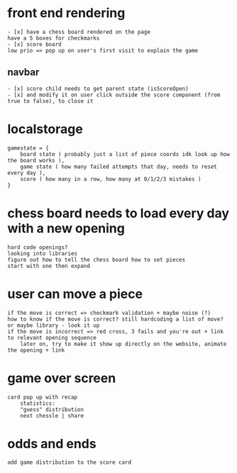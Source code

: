 # front end rendering
    - [x] have a chess board rendered on the page
    have a 5 boxes for checkmarks
    - [x] score board
    low prio => pop up on user's first visit to explain the game 

## navbar 
    - [x] score child needs to get parent state (isScoreOpen)
    - [x] and modify it on user click outside the score component (from true to false), to close it

# localstorage
    gamestate = {
        board state ( probably just a list of piece coords idk look up how the board works ),
        game state ( how many failed attempts that day, needs to reset every day ),
        score ( how many in a row, how many at 0/1/2/3 mistakes )
    }

# chess board needs to load every day with a new opening
    hard code openings?
    looking into libraries
    figure out how to tell the chess board how to set pieces
    start with one then expand 

# user can move a piece
    if the move is correct => checkmark validation + maybe noise (?)
    how to know if the move is correct? still hardcoding a list of move? or maybe library - look it up
    if the move is incorrect => red cross, 3 fails and you're out + link to relevant opening sequence
        later on, try to make it show up directly on the website, animate the opening + link
    
# game over screen
    card pop up with recap
        statistics:
        "guess" distribution
        next chessle | share

# odds and ends
    add game distribution to the score card
    